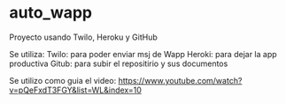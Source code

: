 # auto_wapp
Proyecto usando Twilo, Heroku y GitHub

Se utiliza:
  Twilo: para poder enviar msj de Wapp
  Heroki: para dejar la app productiva
  Gitub: para subir el repositirio y sus documentos
  
Se utilizo como guia el video: https://www.youtube.com/watch?v=pQeFxdT3FGY&list=WL&index=10
